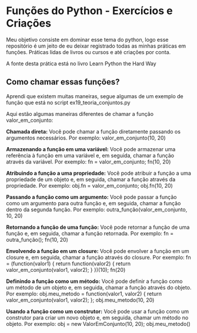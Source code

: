 # Funções do Python - Exercícios e Criações

Meu objetivo consiste em dominar esse tema do python, logo esse repositório é um jeito de eu deixar registrado todas as minhas práticas em funções. Práticas lidas de livros ou cursos e até criações por conta.

A fonte desta prática está no livro Learn Python the Hard Way

## Como chamar essas funções?

Aprendi que existem muitas maneiras, segue algumas de um exemplo de função que está no script ex19_teoria_conjuntos.py

Aqui estão algumas maneiras diferentes de chamar a função valor_em_conjunto:

**Chamada direta:** Você pode chamar a função diretamente passando os argumentos necessários. Por exemplo: valor_em_conjunto(10, 20)

**Armazenando a função em uma variável:** Você pode armazenar uma referência à função em uma variável e, em seguida, chamar a função através da variável. Por exemplo: fn = valor_em_conjunto; fn(10, 20)

**Atribuindo a função a uma propriedade:** Você pode atribuir a função a uma propriedade de um objeto e, em seguida, chamar a função através da propriedade. Por exemplo: obj.fn = valor_em_conjunto; obj.fn(10, 20)

**Passando a função como um argumento:** Você pode passar a função como um argumento para outra função e, em seguida, chamar a função dentro da segunda função. Por exemplo: outra_função(valor_em_conjunto, 10, 20)

**Retornando a função de uma função:** Você pode retornar a função de uma função e, em seguida, chamar a função retornada. Por exemplo: fn = outra_função(); fn(10, 20)

**Envolvendo a função em um closure:** Você pode envolver a função em um closure e, em seguida, chamar a função através do closure. Por exemplo: fn = (function(valor1) { return function(valor2) { return valor_em_conjunto(valor1, valor2); } })(10); fn(20)

**Definindo a função como um método:** Você pode definir a função como um método de um objeto e, em seguida, chamar a função através do objeto. Por exemplo: obj.meu_metodo = function(valor1, valor2) { return valor_em_conjunto(valor1, valor2); }; obj.meu_metodo(10, 20)

**Usando a função como um construtor:** Você pode usar a função como um construtor para criar um novo objeto e, em seguida, chamar um método no objeto. Por exemplo: obj = new ValorEmConjunto(10, 20); obj.meu_metodo()
